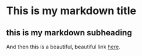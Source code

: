 # This is my markdown title

## this is my markdown subheading

And then this is a beautiful, beautiful link [here](http://www.google.com).

